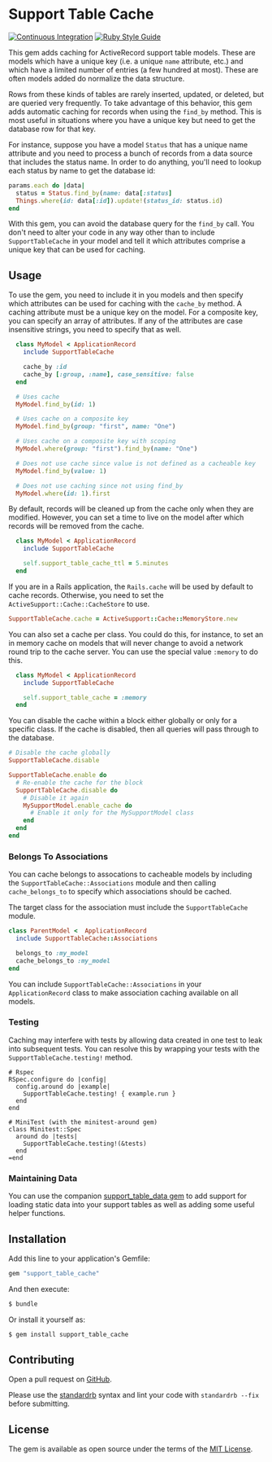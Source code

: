 # Support Table Cache

[![Continuous Integration](https://github.com/bdurand/support_table_cache/actions/workflows/continuous_integration.yml/badge.svg)](https://github.com/bdurand/support_table_cache/actions/workflows/continuous_integration.yml)
[![Ruby Style Guide](https://img.shields.io/badge/code_style-standard-brightgreen.svg)](https://github.com/testdouble/standard)

This gem adds caching for ActiveRecord support table models. These are models which have a unique key (i.e. a unique `name` attribute, etc.) and which have a limited number of entries (a few hundred at most). These are often models added do normalize the data structure.

Rows from these kinds of tables are rarely inserted, updated, or deleted, but are queried very frequently. To take advantage of this behavior, this gem adds automatic caching for records when using the `find_by` method. This is most useful in situations where you have a unique key but need to get the database row for that key.

For instance, suppose you have a model `Status` that has a unique name attribute and you need to process a bunch of records from a data source that includes the status name. In order to do anything, you'll need to lookup each status by name to get the database id:

```ruby
params.each do |data|
  status = Status.find_by(name: data[:status]
  Things.where(id: data[:id]).update!(status_id: status.id)
end
```

With this gem, you can avoid the database query for the `find_by` call. You don't need to alter your code in any way other than to include `SupportTableCache` in your model and tell it which attributes comprise a unique key that can be used for caching.

## Usage

To use the gem, you need to include it in you models and then specify which attributes can be used for caching with the `cache_by` method. A caching attribute must be a unique key on the model. For a composite key, you can specify an array of attributes. If any of the attributes are case insensitive strings, you need to specify that as well.

```ruby
  class MyModel < ApplicationRecord
    include SupportTableCache

    cache_by :id
    cache_by [:group, :name], case_sensitive: false
  end

  # Uses cache
  MyModel.find_by(id: 1)

  # Uses cache on a composite key
  MyModel.find_by(group: "first", name: "One")

  # Uses cache on a composite key with scoping
  MyModel.where(group: "first").find_by(name: "One")

  # Does not use cache since value is not defined as a cacheable key
  MyModel.find_by(value: 1)

  # Does not use caching since not using find_by
  MyModel.where(id: 1).first
```

By default, records will be cleaned up from the cache only when they are modified. However, you can set a time to live on the model after which records will be removed from the cache.

```ruby
  class MyModel < ApplicationRecord
    include SupportTableCache

    self.support_table_cache_ttl = 5.minutes
  end
```

If you are in a Rails application, the `Rails.cache` will be used by default to cache records. Otherwise, you need to set the `ActiveSupport::Cache::CacheStore` to use.

```ruby
SupportTableCache.cache = ActiveSupport::Cache::MemoryStore.new
```

You can also set a cache per class. You could do this, for instance, to set an in memory cache on models that will never change to avoid a network round trip to the cache server. You can use the special value `:memory` to do this.

```ruby
  class MyModel < ApplicationRecord
    include SupportTableCache

    self.support_table_cache = :memory
  end
```

You can disable the cache within a block either globally or only for a specific class. If the cache is disabled, then all queries will pass through to the database.

```ruby
# Disable the cache globally
SupportTableCache.disable

SupportTableCache.enable do
  # Re-enable the cache for the block
  SupportTableCache.disable do
    # Disable it again
    MySupportModel.enable_cache do
      # Enable it only for the MySupportModel class
    end
  end
end
```

### Belongs To Associations

You can cache belongs to assocations to cacheable models by including the `SupportTableCache::Associations` module and then calling `cache_belongs_to` to specify which associations should be cached.

The target class for the association must include the `SupportTableCache` module.

```ruby
class ParentModel <  ApplicationRecord
  include SupportTableCache::Associations

  belongs_to :my_model
  cache_belongs_to :my_model
end
```

You can include `SupportTableCache::Associations` in your `ApplicationRecord` class to make association caching available on all models.

### Testing

Caching may interfere with tests by allowing data created in one test to leak into subsequent tests. You can resolve this by wrapping your tests with the `SupportTableCache.testing!` method.

```
# Rspec
RSpec.configure do |config|
  config.around do |example|
    SupportTableCache.testing! { example.run }
  end
end

# MiniTest (with the minitest-around gem)
class Minitest::Spec
  around do |tests|
    SupportTableCache.testing!(&tests)
  end
=end

```

### Maintaining Data

You can use the companion [support_table_data gem](https://github.com/bdurand/support_table_data) to add support for loading static data into your support tables as well as adding some useful helper functions.

## Installation

Add this line to your application's Gemfile:

```ruby
gem "support_table_cache"
```

And then execute:
```bash
$ bundle
```

Or install it yourself as:
```bash
$ gem install support_table_cache
```

## Contributing

Open a pull request on [GitHub](https://github.com/bdurand/support_table_cache).

Please use the [standardrb](https://github.com/testdouble/standard) syntax and lint your code with `standardrb --fix` before submitting.

## License

The gem is available as open source under the terms of the [MIT License](https://opensource.org/licenses/MIT).

